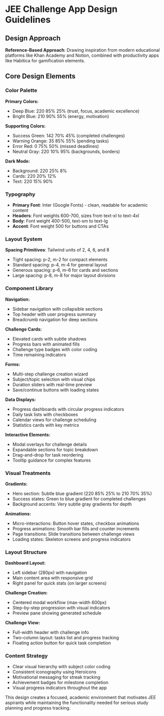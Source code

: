 # JEE Challenge App Design Guidelines

## Design Approach
**Reference-Based Approach**: Drawing inspiration from modern educational platforms like Khan Academy and Notion, combined with productivity apps like Habitica for gamification elements.

## Core Design Elements

### Color Palette
**Primary Colors:**
- Deep Blue: 220 85% 25% (trust, focus, academic excellence)
- Bright Blue: 210 90% 55% (energy, motivation)

**Supporting Colors:**
- Success Green: 142 70% 45% (completed challenges)
- Warning Orange: 35 85% 55% (pending tasks)
- Error Red: 0 75% 50% (missed deadlines)
- Neutral Gray: 220 10% 95% (backgrounds, borders)

**Dark Mode:**
- Background: 220 25% 8%
- Cards: 220 20% 12%
- Text: 220 15% 90%

### Typography
- **Primary Font**: Inter (Google Fonts) - clean, readable for academic content
- **Headers**: Font weights 600-700, sizes from text-xl to text-4xl
- **Body**: Font weight 400-500, text-sm to text-lg
- **Accent**: Font weight 500 for buttons and CTAs

### Layout System
**Spacing Primitives**: Tailwind units of 2, 4, 6, and 8
- Tight spacing: p-2, m-2 for compact elements
- Standard spacing: p-4, m-4 for general layout
- Generous spacing: p-6, m-6 for cards and sections
- Large spacing: p-8, m-8 for major layout divisions

### Component Library

**Navigation:**
- Sidebar navigation with collapsible sections
- Top header with user progress summary
- Breadcrumb navigation for deep sections

**Challenge Cards:**
- Elevated cards with subtle shadows
- Progress bars with animated fills
- Challenge type badges with color coding
- Time remaining indicators

**Forms:**
- Multi-step challenge creation wizard
- Subject/topic selection with visual chips
- Duration sliders with real-time preview
- Save/continue buttons with loading states

**Data Displays:**
- Progress dashboards with circular progress indicators
- Daily task lists with checkboxes
- Calendar views for challenge scheduling
- Statistics cards with key metrics

**Interactive Elements:**
- Modal overlays for challenge details
- Expandable sections for topic breakdown
- Drag-and-drop for task reordering
- Tooltip guidance for complex features

### Visual Treatments
**Gradients:**
- Hero section: Subtle blue gradient (220 85% 25% to 210 70% 35%)
- Success states: Green to blue gradient for completed challenges
- Background accents: Very subtle gray gradients for depth

**Animations:**
- Micro-interactions: Button hover states, checkbox animations
- Progress animations: Smooth bar fills and counter increments
- Page transitions: Slide transitions between challenge views
- Loading states: Skeleton screens and progress indicators

### Layout Structure
**Dashboard Layout:**
- Left sidebar (280px) with navigation
- Main content area with responsive grid
- Right panel for quick stats (on larger screens)

**Challenge Creation:**
- Centered modal workflow (max-width 600px)
- Step-by-step progression with visual indicators
- Preview pane showing generated schedule

**Challenge View:**
- Full-width header with challenge info
- Two-column layout: tasks list and progress tracking
- Floating action button for quick task completion

### Content Strategy
- Clear visual hierarchy with subject color coding
- Consistent iconography using Heroicons
- Motivational messaging for streak tracking
- Achievement badges for milestone completion
- Visual progress indicators throughout the app

This design creates a focused, academic environment that motivates JEE aspirants while maintaining the functionality needed for serious study planning and progress tracking.